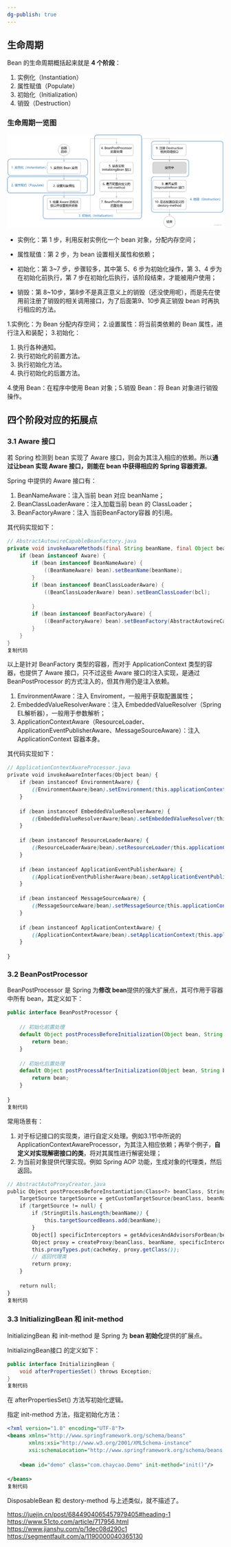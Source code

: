 ```yaml
---
dg-publish: true
---
```

## 生命周期
Bean 的生命周期概括起来就是 **4 个阶段**：

1.  实例化（Instantiation）
2.  属性赋值（Populate）
3.  初始化（Initialization）
4.  销毁（Destruction）
### 生命周期一览图
![](bean的生命周期.png)

-   实例化：第 1 步，利用反射实例化一个 bean 对象，分配内存空间；
    
-   属性赋值：第 2 步，为 bean 设置相关属性和依赖；
    
-   初始化：第 3~7 步，步骤较多，其中第 5、6 步为初始化操作，第 3、4 步为在初始化前执行，第 7 步在初始化后执行，该阶段结束，才能被用户使用；
    
-   销毁：第 8~10步，第8步不是真正意义上的销毁（还没使用呢），而是先在使用前注册了销毁的相关调用接口，为了后面第9、10步真正销毁 bean 时再执行相应的方法。
    

1.实例化：为 Bean 分配内存空间；
2.设置属性：将当前类依赖的 Bean 属性，进行注入和装配；
3.初始化：

1.  执行各种通知。
2.  执行初始化的前置方法。
3.  执行初始化方法。
4.  执行初始化的后置方法。

4.使用 Bean：在程序中使用 Bean 对象；5.销毁 Bean：将 Bean 对象进行销毁操作。

## 四个阶段对应的拓展点

### 3.1 Aware 接口

若 Spring 检测到 bean 实现了 Aware 接口，则会为其注入相应的依赖。所以**通过让bean 实现 Aware 接口，则能在 bean 中获得相应的 Spring 容器资源**。

Spring 中提供的 Aware 接口有：

1.  BeanNameAware：注入当前 bean 对应 beanName；
2.  BeanClassLoaderAware：注入加载当前 bean 的 ClassLoader；
3.  BeanFactoryAware：注入 当前BeanFactory容器 的引用。

其代码实现如下：

```java
// AbstractAutowireCapableBeanFactory.java
private void invokeAwareMethods(final String beanName, final Object bean) {
    if (bean instanceof Aware) {
        if (bean instanceof BeanNameAware) {
            ((BeanNameAware) bean).setBeanName(beanName);
        }
        if (bean instanceof BeanClassLoaderAware) {
            ((BeanClassLoaderAware) bean).setBeanClassLoader(bcl);
            
        }
        if (bean instanceof BeanFactoryAware) {
            ((BeanFactoryAware) bean).setBeanFactory(AbstractAutowireCapableBeanFactory.this);
        }
    }
}
复制代码
```

以上是针对 BeanFactory 类型的容器，而对于 ApplicationContext 类型的容器，也提供了 Aware 接口，只不过这些 Aware 接口的注入实现，是通过 BeanPostProcessor 的方式注入的，但其作用仍是注入依赖。

1.  EnvironmentAware：注入 Enviroment，一般用于获取配置属性；
2.  EmbeddedValueResolverAware：注入 EmbeddedValueResolver（Spring EL解析器），一般用于参数解析；
3.  ApplicationContextAware（ResourceLoader、ApplicationEventPublisherAware、MessageSourceAware）：注入 ApplicationContext 容器本身。

其代码实现如下：

```scss
// ApplicationContextAwareProcessor.java
private void invokeAwareInterfaces(Object bean) {
    if (bean instanceof EnvironmentAware) {
        ((EnvironmentAware)bean).setEnvironment(this.applicationContext.getEnvironment());
    }

    if (bean instanceof EmbeddedValueResolverAware) {
        ((EmbeddedValueResolverAware)bean).setEmbeddedValueResolver(this.embeddedValueResolver);
    }

    if (bean instanceof ResourceLoaderAware) {
        ((ResourceLoaderAware)bean).setResourceLoader(this.applicationContext);
    }

    if (bean instanceof ApplicationEventPublisherAware) {
        ((ApplicationEventPublisherAware)bean).setApplicationEventPublisher(this.applicationContext);
    }

    if (bean instanceof MessageSourceAware) {
        ((MessageSourceAware)bean).setMessageSource(this.applicationContext);
    }

    if (bean instanceof ApplicationContextAware) {
        ((ApplicationContextAware)bean).setApplicationContext(this.applicationContext);
    }

}
```

  ### 3.2 BeanPostProcessor

BeanPostProcessor 是 Spring 为**修改 bean**提供的强大扩展点，其可作用于容器中所有 bean，其定义如下：

```typescript
public interface BeanPostProcessor {

	// 初始化前置处理
	default Object postProcessBeforeInitialization(Object bean, String beanName) throws BeansException {
		return bean;
	}

	// 初始化后置处理
	default Object postProcessAfterInitialization(Object bean, String beanName) throws BeansException {
		return bean;
	}

}
复制代码
```

常用场景有：

1.  对于标记接口的实现类，进行自定义处理。例如3.1节中所说的ApplicationContextAwareProcessor，为其注入相应依赖；再举个例子，**自定义对实现解密接口的类**，将对其属性进行解密处理；
2.  为当前对象提供代理实现。例如 Spring AOP 功能，生成对象的代理类，然后返回。

```scss
// AbstractAutoProxyCreator.java
public Object postProcessBeforeInstantiation(Class<?> beanClass, String beanName) {
    TargetSource targetSource = getCustomTargetSource(beanClass, beanName);
    if (targetSource != null) {
        if (StringUtils.hasLength(beanName)) {
            this.targetSourcedBeans.add(beanName);
        }
        Object[] specificInterceptors = getAdvicesAndAdvisorsForBean(beanClass, beanName, targetSource);
        Object proxy = createProxy(beanClass, beanName, specificInterceptors, targetSource);
        this.proxyTypes.put(cacheKey, proxy.getClass());
        // 返回代理类
        return proxy;
    }

    return null;
}
复制代码
```

### 3.3 InitializingBean 和 init-method

InitializingBean 和 init-method 是 Spring 为 **bean 初始化**提供的扩展点。

InitializingBean接口 的定义如下：

```csharp
public interface InitializingBean {
	void afterPropertiesSet() throws Exception;
}
复制代码
```

在 afterPropertiesSet() 方法写初始化逻辑。

指定 init-method 方法，指定初始化方法：

```xml
<?xml version="1.0" encoding="UTF-8"?>
<beans xmlns="http://www.springframework.org/schema/beans"
       xmlns:xsi="http://www.w3.org/2001/XMLSchema-instance"
       xsi:schemaLocation="http://www.springframework.org/schema/beans http://www.springframework.org/schema/beans/spring-beans.xsd">

    <bean id="demo" class="com.chaycao.Demo" init-method="init()"/>
    
</beans>
复制代码
```

DisposableBean 和 destory-method 与上述类似，就不描述了。


https://juejin.cn/post/6844904065457979405#heading-1
https://www.51cto.com/article/717956.html
https://www.jianshu.com/p/1dec08d290c1
https://segmentfault.com/a/1190000040365130